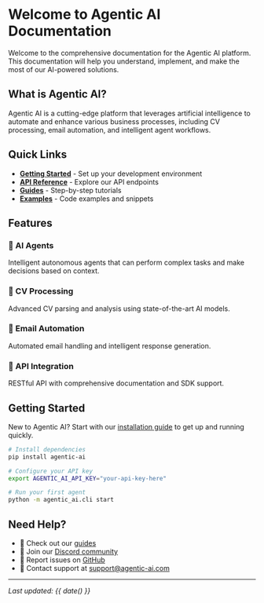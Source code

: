 # Welcome to Agentic AI Documentation

Welcome to the comprehensive documentation for the Agentic AI platform. This documentation will help you understand, implement, and make the most of our AI-powered solutions.

## What is Agentic AI?

Agentic AI is a cutting-edge platform that leverages artificial intelligence to automate and enhance various business processes, including CV processing, email automation, and intelligent agent workflows.

## Quick Links

- **[Getting Started](getting-started/installation.md)** - Set up your development environment
- **[API Reference](api/overview.md)** - Explore our API endpoints
- **[Guides](guides/email-setup.md)** - Step-by-step tutorials
- **[Examples](examples/basic.md)** - Code examples and snippets

## Features

### 🤖 AI Agents
Intelligent autonomous agents that can perform complex tasks and make decisions based on context.

### 📄 CV Processing
Advanced CV parsing and analysis using state-of-the-art AI models.

### 📧 Email Automation
Automated email handling and intelligent response generation.

### 🔌 API Integration
RESTful API with comprehensive documentation and SDK support.

## Getting Started

New to Agentic AI? Start with our [installation guide](getting-started/installation.md) to get up and running quickly.

```bash
# Install dependencies
pip install agentic-ai

# Configure your API key
export AGENTIC_AI_API_KEY="your-api-key-here"

# Run your first agent
python -m agentic_ai.cli start
```

## Need Help?

- 📖 Check out our [guides](guides/email-setup.md)
- 💬 Join our [Discord community](https://discord.gg/your-server)
- 🐛 Report issues on [GitHub](https://github.com/YOUR_USERNAME/Agentic-AI-Docs/issues)
- 📧 Contact support at support@agentic-ai.com

---

*Last updated: {{ date() }}*
